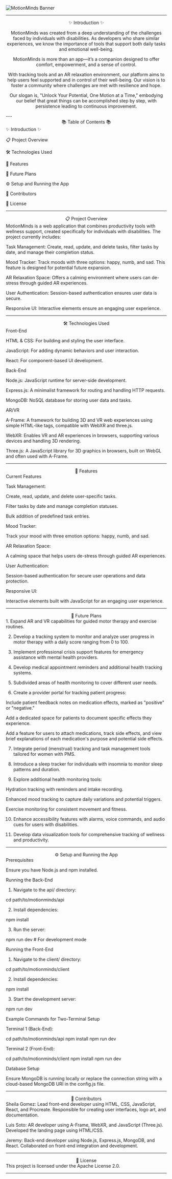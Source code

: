 ![MotionMinds Banner](./realbannersgc.png)


---



<div align="center">✨ Introduction ✨

MotionMinds was created from a deep understanding of the challenges faced by individuals with disabilities. As developers who share similar experiences, we know the importance of tools that support both daily tasks and emotional well-being.

MotionMinds is more than an app—it’s a companion designed to offer comfort, empowerment, and a sense of control.

With tracking tools and an AR relaxation environment, our platform aims to help users feel supported and in control of their well-being. Our vision is to foster a community where challenges are met with resilience and hope.

Our slogan is, "Unlock Your Potential, One Motion at a Time," embodying our belief that great things can be accomplished step by step, with persistence leading to continuous improvement.

</div>
---

<div align="center">📚 Table of Contents 📚

</div>✨ Introduction ✨

📋 Project Overview

🛠 Technologies Used

🚀 Features

🔮 Future Plans

⚙️ Setup and Running the App

👥 Contributors

📜 License



---

<div align="center">📋 Project Overview

</div>MotionMinds is a web application that combines productivity tools with wellness support, created specifically for individuals with disabilities. The project currently includes:

Task Management: Create, read, update, and delete tasks, filter tasks by date, and manage their completion status.

Mood Tracker: Track moods with three options: happy, numb, and sad. This feature is designed for potential future expansion.

AR Relaxation Space: Offers a calming environment where users can de-stress through guided AR experiences.

User Authentication: Session-based authentication ensures user data is secure.

Responsive UI: Interactive elements ensure an engaging user experience.



---

<div align="center">🛠 Technologies Used

</div>Front-End

HTML & CSS: For building and styling the user interface.

JavaScript: For adding dynamic behaviors and user interaction.

React: For component-based UI development.


Back-End

Node.js: JavaScript runtime for server-side development.

Express.js: A minimalist framework for routing and handling HTTP requests.

MongoDB: NoSQL database for storing user data and tasks.


AR/VR

A-Frame: A framework for building 3D and VR web experiences using simple HTML-like tags, compatible with WebXR and three.js.

WebXR: Enables VR and AR experiences in browsers, supporting various devices and handling 3D rendering.

Three.js: A JavaScript library for 3D graphics in browsers, built on WebGL and often used with A-Frame.



---

<div align="center">🚀 Features

</div>Current Features

Task Management:

Create, read, update, and delete user-specific tasks.

Filter tasks by date and manage completion statuses.

Bulk addition of predefined task entries.


Mood Tracker:

Track your mood with three emotion options: happy, numb, and sad.


AR Relaxation Space:

A calming space that helps users de-stress through guided AR experiences.


User Authentication:

Session-based authentication for secure user operations and data protection.


Responsive UI:

Interactive elements built with JavaScript for an engaging user experience.




---

<div align="center">🔮 Future Plans

</div>1. Expand AR and VR capabilities for guided motor therapy and exercise routines.


2. Develop a tracking system to monitor and analyze user progress in motor therapy with a daily score ranging from 0 to 100.


3. Implement professional crisis support features for emergency assistance with mental health providers.


4. Develop medical appointment reminders and additional health tracking systems.


5. Subdivided areas of health monitoring to cover different user needs.


6. Create a provider portal for tracking patient progress:

Include patient feedback notes on medication effects, marked as "positive" or "negative."

Add a dedicated space for patients to document specific effects they experience.

Add a feature for users to attach medications, track side effects, and view brief explanations of each medication's purpose and potential side effects.



7. Integrate period (menstrual) tracking and task management tools tailored for women with PMS.


8. Introduce a sleep tracker for individuals with insomnia to monitor sleep patterns and duration.


9. Explore additional health monitoring tools:

Hydration tracking with reminders and intake recording.

Enhanced mood tracking to capture daily variations and potential triggers.

Exercise monitoring for consistent movement and fitness.



10. Enhance accessibility features with alarms, voice commands, and audio cues for users with disabilities.


11. Develop data visualization tools for comprehensive tracking of wellness and productivity.




---

<div align="center">⚙️ Setup and Running the App

</div>Prerequisites

Ensure you have Node.js and npm installed.

Running the Back-End

1. Navigate to the api/ directory:

cd path/to/motionminds/api


2. Install dependencies:

npm install


3. Run the server:

npm run dev  # For development mode



Running the Front-End

1. Navigate to the client/ directory:

cd path/to/motionminds/client


2. Install dependencies:

npm install


3. Start the development server:

npm run dev



Example Commands for Two-Terminal Setup

Terminal 1 (Back-End):

cd path/to/motionminds/api
npm install
npm run dev

Terminal 2 (Front-End):

cd path/to/motionminds/client
npm install
npm run dev

Database Setup

Ensure MongoDB is running locally or replace the connection string with a cloud-based MongoDB URI in the config.js file.


---

<div align="center">👥 Contributors

</div>Sheila Gomez: Lead front-end developer using HTML, CSS, JavaScript, React, and Procreate. Responsible for creating user interfaces, logo art, and documentation.

Luis Soto: AR developer using A-Frame, WebXR, and JavaScript (Three.js). Developed the landing page using HTML/CSS.

Jeremy: Back-end developer using Node.js, Express.js, MongoDB, and React. Collaborated on front-end integration and development.



---

<div align="center">📜 License

</div>This project is licensed under the Apache License 2.0.


---



